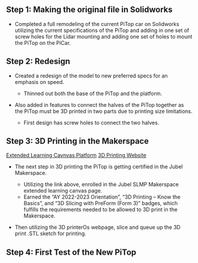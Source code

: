 ## Step 1: Making the original file in Solidworks 

- Completed a full remodeling of the current PiTop car on Solidworks utilizing the current specifications of the PiTop and adding in one set of screw holes for the Lidar mounting and adding one set of holes to mount the PiTop on the PiCar.

## Step 2: Redesign

- Created a redesign of the model to new preferred specs for an emphasis on speed.
	- Thinned out both the base of the PiTop and the platform.

- Also added in features to connect the halves of the PiTop together as the PiTop must be 3D printed in two parts due to printing size limitations.
	- First design has screw holes to connect the two halves.

## Step 3: 3D Printing in the Makerspace

[Extended Learning Cavnvas Platform](https://wustl-catalog.instructure.com/login/saml)
[3D Printing Website](https://cloud.3dprinteros.com/#/files)

- The next step in 3D printing the PiTop is getting certified in the Jubel Makerspace.
	- Utilizing the link above, enrolled in the Jubel SLMP Makerspace extended learning canvas page.
	- Earned the “AY 2022-2023 Orientation”, “3D Printing – Know the Basics”, and “3D Slicing with PreForm (Form 3)” badges, which fulfills the requirements needed to be allowed to 3D print in the Makerspace.

- Then utilizing the 3D printerOs webpage, slice and queue up the 3D print .STL sketch for printing.

## Step 4: First Test of the New PiTop
